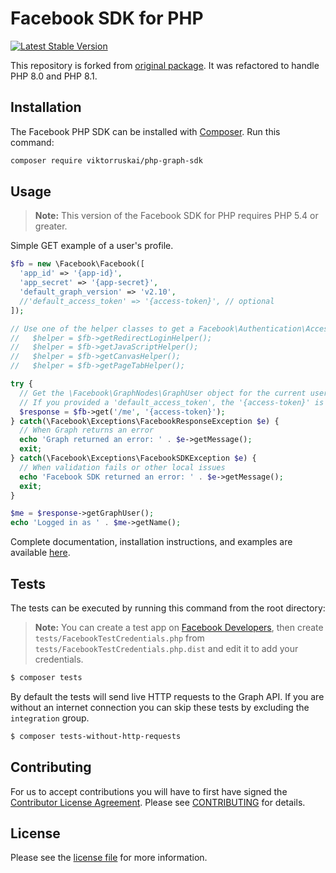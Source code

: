 # Facebook SDK for PHP

[![Latest Stable Version](https://img.shields.io/v/release/viktorruskai/php-graph-sdk)](https://packagist.org/packages/viktorruskai/php-graph-sdk)

This repository is forked from [original package](https://github.com/facebookarchive/php-graph-sdk). It was refactored to handle PHP 8.0 and PHP 8.1.

## Installation

The Facebook PHP SDK can be installed with [Composer](https://getcomposer.org/). Run this command:

```sh
composer require viktorruskai/php-graph-sdk
```

## Usage

> **Note:** This version of the Facebook SDK for PHP requires PHP 5.4 or greater.

Simple GET example of a user's profile.

```php
$fb = new \Facebook\Facebook([
  'app_id' => '{app-id}',
  'app_secret' => '{app-secret}',
  'default_graph_version' => 'v2.10',
  //'default_access_token' => '{access-token}', // optional
]);

// Use one of the helper classes to get a Facebook\Authentication\AccessToken entity.
//   $helper = $fb->getRedirectLoginHelper();
//   $helper = $fb->getJavaScriptHelper();
//   $helper = $fb->getCanvasHelper();
//   $helper = $fb->getPageTabHelper();

try {
  // Get the \Facebook\GraphNodes\GraphUser object for the current user.
  // If you provided a 'default_access_token', the '{access-token}' is optional.
  $response = $fb->get('/me', '{access-token}');
} catch(\Facebook\Exceptions\FacebookResponseException $e) {
  // When Graph returns an error
  echo 'Graph returned an error: ' . $e->getMessage();
  exit;
} catch(\Facebook\Exceptions\FacebookSDKException $e) {
  // When validation fails or other local issues
  echo 'Facebook SDK returned an error: ' . $e->getMessage();
  exit;
}

$me = $response->getGraphUser();
echo 'Logged in as ' . $me->getName();
```

Complete documentation, installation instructions, and examples are available [here](docs/).

## Tests
The tests can be executed by running this command from the root directory:

> **Note:** You can create a test app on [Facebook Developers](https://developers.facebook.com), then create `tests/FacebookTestCredentials.php` from `tests/FacebookTestCredentials.php.dist` and edit it to add your credentials. 

```bash
$ composer tests
```

By default the tests will send live HTTP requests to the Graph API. If you are without an internet connection you can skip these tests by excluding the `integration` group.

```bash
$ composer tests-without-http-requests
```

## Contributing

For us to accept contributions you will have to first have signed the [Contributor License Agreement](https://developers.facebook.com/opensource/cla). Please see [CONTRIBUTING](https://github.com/facebook/php-graph-sdk/blob/master/CONTRIBUTING.md) for details.

## License

Please see the [license file](https://github.com/facebook/php-graph-sdk/blob/master/LICENSE) for more information.

